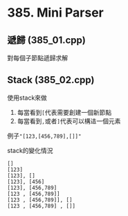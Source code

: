 # 385. Mini Parser

## 遞歸 (385_01.cpp)
對每個子節點遞歸求解

## Stack (385_02.cpp)
使用stack來做
1. 每當看到``[``代表需要創建一個新節點
2. 每當看到```,```或者```]```代表可以構迼一個元素

例子```"[123,[456,789],[]]"```

stack的變化情況
```
[]
[123]
[123], []
[123], [456]
[123], [456,789]
[123 , [456,789]]
[123 , [456,789]], []
[123 , [456,789] , []]
```
